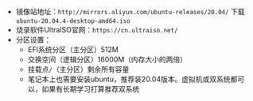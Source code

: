 - 镜像站地址：`http://mirrors.aliyun.com/ubuntu-releases/20.04/` 下载 `ubuntu-20.04.4-desktop-amd64.iso`
- 烧录软件UltraISO官网：`https://cn.ultraiso.net/`
- 分区设置：
    - EFI系统分区（主分区）512M
    - 交换空间（逻辑分区）16000M（内存大小的两倍）
    - 挂载点`/`（主分区）剩余所有容量
    - 笔记本上也需要安装ubuntu，推荐装20.04版本。虚拟机或双系统都可以，如果有长期学习打算推荐双系统